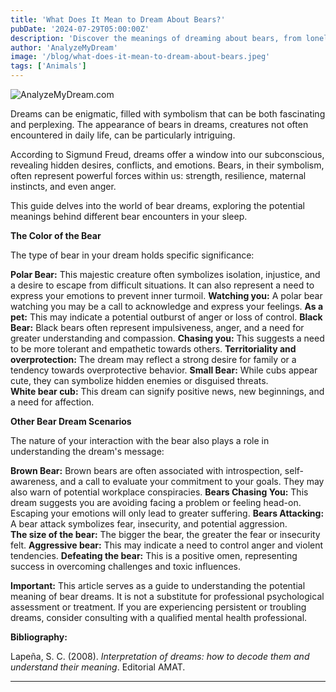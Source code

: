 ```yaml
---
title: 'What Does It Mean to Dream About Bears?'
pubDate: '2024-07-29T05:00:00Z'
description: 'Discover the meanings of dreaming about bears, from loneliness and anger to perseverance and success.'
author: 'AnalyzeMyDream'
image: '/blog/what-does-it-mean-to-dream-about-bears.jpeg'
tags: ['Animals']
---
```


![AnalyzeMyDream.com](/blog/what-does-it-mean-to-dream-about-bears.jpeg)


Dreams can be enigmatic, filled with symbolism that can be both fascinating and perplexing. The appearance of bears in dreams, creatures not often encountered in daily life, can be particularly intriguing. 

According to Sigmund Freud, dreams offer a window into our subconscious, revealing hidden desires, conflicts, and emotions. Bears, in their symbolism, often represent powerful forces within us: strength, resilience, maternal instincts, and even anger. 

This guide delves into the world of bear dreams, exploring the potential meanings behind different bear encounters in your sleep.  

**The Color of the Bear**

The type of bear in your dream holds specific significance:

**Polar Bear:** This majestic creature often symbolizes isolation, injustice, and a desire to escape from difficult situations. It can also represent a need to express your emotions to prevent inner turmoil. 
    **Watching you:**  A polar bear watching you may be a call to acknowledge and express your feelings.
    **As a pet:**  This may indicate a potential outburst of anger or loss of control. 
**Black Bear:** Black bears often represent impulsiveness, anger, and a need for greater understanding and compassion.
    **Chasing you:** This suggests a need to be more tolerant and empathetic towards others.
    **Territoriality and overprotection:** The dream may reflect a strong desire for family or a tendency towards overprotective behavior. 
**Small Bear:** While cubs appear cute, they can symbolize hidden enemies or disguised threats.  
    **White bear cub:** This dream can signify positive news, new beginnings, and a need for affection.

**Other Bear Dream Scenarios**

The nature of your interaction with the bear also plays a role in understanding the dream's message:

**Brown Bear:**  Brown bears are often associated with introspection, self-awareness, and a call to evaluate your commitment to your goals. They may also warn of potential workplace conspiracies.
**Bears Chasing You:**  This dream suggests you are avoiding facing a problem or feeling head-on.  Escaping your emotions will only lead to greater suffering.
**Bears Attacking:** A bear attack symbolizes fear, insecurity, and potential aggression.  
    **The size of the bear:** The bigger the bear, the greater the fear or insecurity felt.
    **Aggressive bear:** This may indicate a need to control anger and violent tendencies.
    **Defeating the bear:**  This is a positive omen, representing success in overcoming challenges and toxic influences.

**Important:**  This article serves as a guide to understanding the potential meaning of bear dreams. It is not a substitute for professional psychological assessment or treatment. If you are experiencing persistent or troubling dreams, consider consulting with a qualified mental health professional.

**Bibliography:**

Lapeña, S. C. (2008). *Interpretation of dreams: how to decode them and understand their meaning*. Editorial AMAT.

---
